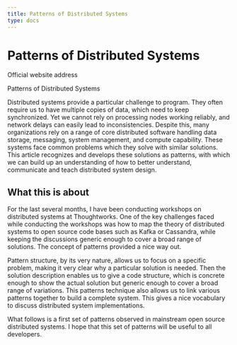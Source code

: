 ```yaml
---
title: Patterns of Distributed Systems
type: docs
---
```


# Patterns of Distributed Systems

Official website address

Patterns of Distributed Systems

Distributed systems provide a particular challenge to program. They often require us to have multiple copies of data, which need to keep synchronized. Yet we cannot rely on processing nodes working reliably, and network delays can easily lead to inconsistencies. Despite this, many organizations rely on a range of core distributed software handling data storage, messaging, system management, and compute capability. These systems face common problems which they solve with similar solutions. This article recognizes and develops these solutions as patterns, with which we can build up an understanding of how to better understand, communicate and teach distributed system design.

## What this is about

For the last several months, I have been conducting workshops on distributed systems at Thoughtworks. One of the key challenges faced while conducting the workshops was how to map the theory of distributed systems to open source code bases such as Kafka or Cassandra, while keeping the discussions generic enough to cover a broad range of solutions. The concept of patterns provided a nice way out.

Pattern structure, by its very nature, allows us to focus on a specific problem, making it very clear why a particular solution is needed. Then the solution description enables us to give a code structure, which is concrete enough to show the actual solution but generic enough to cover a broad range of variations. This patterns technique also allows us to link various patterns together to build a complete system. This gives a nice vocabulary to discuss distributed system implementations.

What follows is a first set of patterns observed in mainstream open source distributed systems. I hope that this set of patterns will be useful to all developers.
